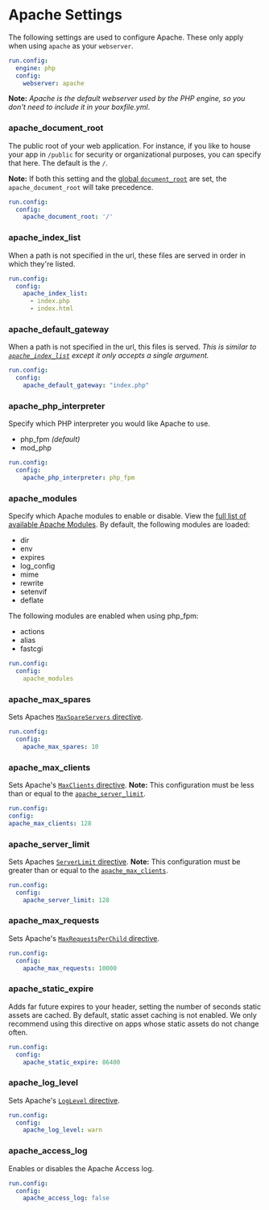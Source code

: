 # Apache Settings

The following settings are used to configure Apache. These only apply when using `apache` as your `webserver`.

```yaml
run.config:
  engine: php
  config:
    webserver: apache
```

**Note:** *Apache is the default webserver used by the PHP engine, so you don't need to include it in your boxfile.yml*.

### apache\_document\_root
The public root of your web application. For instance, if you like to house your app in `/public` for security or organizational purposes, you can specify that here. The default is the `/`.

**Note:** If both this setting and the [global `document_root`](/php/webserver-settings#document_root) are set, the `apache_document_root` will take precedence.

```yaml
run.config:
  config:
    apache_document_root: '/'
```

### apache\_index\_list
When a path is not specified in the url, these files are served in order in which they're listed.

```yaml
run.config:
  config:
    apache_index_list:
      - index.php
      - index.html
```

### apache\_default\_gateway
When a path is not specified in the url, this files is served. *This is similar to [`apache_index_list`](#apache_index_list) except it only accepts a single argument.*

```yaml
run.config:
  config:
    apache_default_gateway: "index.php"
```

### apache\_php\_interpreter

Specify which PHP interpreter you would like Apache to use.

- php_fpm *(default)*
- mod_php

```yaml
run.config:
  config:
    apache_php_interpreter: php_fpm
```

### apache_modules

Specify which Apache modules to enable or disable. View the [full list of available Apache Modules](https://github.com/nanobox-io/nanobox-engine-php/blob/master/doc/apache-modules.md). By default, the following modules are loaded:

- dir
- env
- expires
- log_config
- mime
- rewrite
- setenvif
- deflate

The following modules are enabled when using php_fpm:

- actions
- alias
- fastcgi

```yaml
run.config:
  config:
    apache_modules
```

### apache\_max\_spares

Sets Apaches [`MaxSpareServers` directive](http://httpd.apache.org/docs/2.2/mod/prefork.html#maxspareservers).

```yaml
run.config:
  config:
    apache_max_spares: 10
```

### apache\_max\_clients
Sets Apache's [`MaxClients` directive](http://httpd.apache.org/docs/2.2/mod/mpm_common.html#maxclients). **Note:** This configuration must be less than or equal to the [`apache_server_limit`](#apache_server_limit).

```yaml
run.config:
config:
apache_max_clients: 128
```

### apache\_server\_limit
Sets Apaches [`ServerLimit` directive](http://httpd.apache.org/docs/2.2/mod/mpm_common.html#serverlimit). **Note:** This configuration must be greater than or equal to the [`apache_max_clients`](#apache_max_clients).

```yaml
run.config:
  config:
    apache_server_limit: 128
```

### apache\_max\_requests
Sets Apache's [`MaxRequestsPerChild` directive](http://httpd.apache.org/docs/2.2/mod/mpm_common.html#maxrequestsperchild).

```yaml
run.config:
  config:
    apache_max_requests: 10000
```

### apache\_static\_expire
Adds far future expires to your header, setting the number of seconds static assets are cached. By default, static asset caching is not enabled. We only recommend using this directive on apps whose static assets do not change often.

```yaml
run.config:
  config:
    apache_static_expire: 86400
```

### apache\_log\_level
Sets Apache's [`LogLevel` directive](http://httpd.apache.org/docs/2.2/mod/core.html#loglevel).

```yaml
run.config:
  config:
    apache_log_level: warn
```

### apache\_access\_log
Enables or disables the Apache Access log.

```yaml
run.config:
  config:
    apache_access_log: false
```
